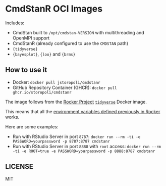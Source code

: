 # CmdStanR OCI Images

Includes:

- CmdStan built to `/opt/cmdstan-VERSION` with multithreading and OpenMPI support
- CmdStanR (already configured to use the `CMDSTAN` path)
- `{tidyverse}`
- `{bayesplot}`, `{loo}` and `{brms}`

## How to use it

- Docker: `docker pull jstoropoli/cmdstanr`
- GitHub Repository Container (GHCR): `docker pull ghcr.io/storopoli/cmdstanr`

The image follows from the [Rocker Project](https://rocker-project.org) [`tidyverse`](https://rocker-project.org/images/versioned/rstudio.html) Docker image.

This means that all the [environment variables defined previously in Rocker](https://rocker-project.org/images/versioned/rstudio.html#environment-variables) works.

Here are some examples:

- Run with RStudio Server in port `8787`: `docker run --rm -ti -e PASSWORD=yourpassword -p 8787:8787 cmdstanr`
- Run with RStudio Server in port `8888` with `root` access: `docker run --rm -ti -e ROOT=true -e PASSWORD=yourpassword -p 8888:8787 cmdstanr`

## LICENSE

MIT
